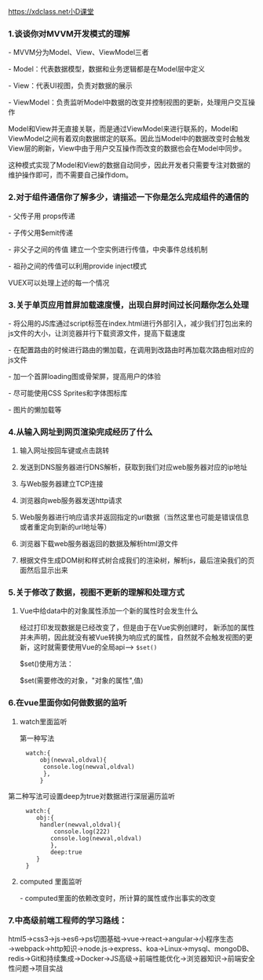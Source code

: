  https://xdclass.net小D课堂

###  1.谈谈你对MVVM开发模式的理解

  \- MVVM分为Model、View、ViewModel三者

   \- Model：代表数据模型，数据和业务逻辑都是在Model层中定义

   \- View：代表UI视图，负责对数据的展示

   \- ViewModel：负责监听Model中数据的改变并控制视图的更新，处理用户交互操作



  Model和View并无直接关联，而是通过ViewModel来进行联系的，Model和ViewModel之间有着双向数据绑定的联系。因此当Model中的数据改变时会触发View层的刷新，View中由于用户交互操作而改变的数据也会在Model中同步。



  这种模式实现了Model和View的数据自动同步，因此开发者只需要专注对数据的维护操作即可，而不需要自己操作dom。

### 2.对于组件通信你了解多少，请描述一下你是怎么完成组件的通信的

  \- 父传子用 props传递

  \- 子传父用$emit传递 

  \- 非父子之间的传值 建立一个空实例进行传值，中央事件总线机制

  \- 祖孙之间的传值可以利用provide inject模式

 VUEX可以处理上述的每一个情况

### 3.关于单页应用首屏加载速度慢，出现白屏时间过长问题你怎么处理

  \- 将公用的JS库通过script标签在index.html进行外部引入，减少我们打包出来的js文件的大小，让浏览器并行下载资源文件，提高下载速度

  \- 在配置路由的时候进行路由的懒加载，在调用到改路由时再加载次路由相对应的js文件

  \- 加一个首屏loading图或骨架屏，提高用户的体验

  \- 尽可能使用CSS Sprites和字体图标库

  \- 图片的懒加载等

### 4.从输入网址到网页渲染完成经历了什么



  1. 输入网址按回车键或点击跳转

  2. 发送到DNS服务器进行DNS解析，获取到我们对应web服务器对应的ip地址

3. 与Web服务器建立TCP连接

  4. 浏览器向web服务器发送http请求

  5. Web服务器进行响应请求并返回指定的url数据（当然这里也可能是错误信息或者重定向到新的url地址等）

6. 浏览器下载web服务器返回的数据及解析html源文件

  7. 根据文件生成DOM树和样式树合成我们的渲染树，解析js，最后渲染我们的页面然后显示出来



### 5.关于修改了数据，视图不更新的理解和处理方式

1. Vue中给data中的对象属性添加一个新的属性时会发生什么

   经过打印发现数据是已经改变了，但是由于在Vue实例创建时， 新添加的属性并未声明，因此就没有被Vue转换为响应式的属性，自然就不会触发视图的更新，这时就需要使用Vue的全局api——> `$set()`

   $set()使用方法：

   $set(需要修改的对象，"对象的属性",值)

###  6.在vue里面你如何做数据的监听

1. watch里面监听

   第一种写法

```
     watch:{
         obj(newval,oldval){
          console.log(newval,oldval)
          },
         }
```

第二种写法可设置deep为true对数据进行深层遍历监听

```
     watch:{
        obj:{
         handler(newval,oldval){
             console.log(222)
            console.log(newval,oldval)
            },
            deep:true
        }
     }
```

2. computed 里面监听

   \- computed里面的依赖改变时，所计算的属性或作出事实的改变



###  7.中高级前端工程师的学习路线：

html5→css3→js→es6→ps切图基础→vue→react→angular→小程序生态→webpack→http知识→node.js→express、koa→Linux→mysql、mongoDB、redis→Git和持续集成→Docker→JS高级→前端性能优化→浏览器知识→前端安全性问题→项目实战